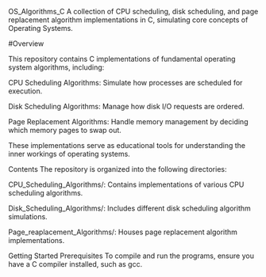 OS_Algorithms_C
A collection of CPU scheduling, disk scheduling, and page replacement algorithm implementations in C, simulating core concepts of Operating Systems.

#Overview

This repository contains C implementations of fundamental operating system algorithms, including:

CPU Scheduling Algorithms: Simulate how processes are scheduled for execution.

Disk Scheduling Algorithms: Manage how disk I/O requests are ordered.

Page Replacement Algorithms: Handle memory management by deciding which memory pages to swap out.

These implementations serve as educational tools for understanding the inner workings of operating systems.

Contents
The repository is organized into the following directories:

CPU_Scheduling_Algorithms/: Contains implementations of various CPU scheduling algorithms.

Disk_Scheduling_Algorithms/: Includes different disk scheduling algorithm simulations.

Page_reaplacement_Algorithms/: Houses page replacement algorithm implementations.

Getting Started
Prerequisites
To compile and run the programs, ensure you have a C compiler installed, such as gcc.
